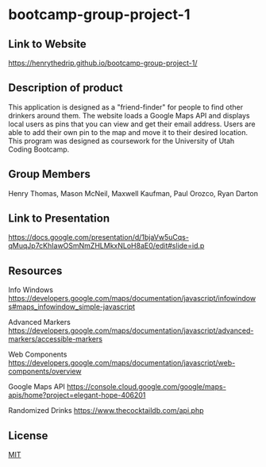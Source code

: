 # bootcamp-group-project-1

## Link to Website

https://henrythedrip.github.io/bootcamp-group-project-1/

## Description of product

This application is designed as a "friend-finder" for people to find other drinkers around them. 
The website loads a Google Maps API and displays local users as pins that you can view and get their email address.
Users are able to add their own pin to the map and move it to their desired location.
This program was designed as coursework for the University of Utah Coding Bootcamp.

## Group Members

Henry Thomas,
Mason McNeil,
Maxwell Kaufman,
Paul Orozco,
Ryan Darton

## Link to Presentation

https://docs.google.com/presentation/d/1bjaVw5uCqs-qMuqJp7cKhIawOSmNmZHLMkxNLoH8aE0/edit#slide=id.p

## Resources

Info Windows 
https://developers.google.com/maps/documentation/javascript/infowindows#maps_infowindow_simple-javascript

Advanced Markers
https://developers.google.com/maps/documentation/javascript/advanced-markers/accessible-markers

Web Components
https://developers.google.com/maps/documentation/javascript/web-components/overview

Google Maps API
https://console.cloud.google.com/google/maps-apis/home?project=elegant-hope-406201

Randomized Drinks
https://www.thecocktaildb.com/api.php

## License

[MIT](https://choosealicense.com/licenses/mit/)

